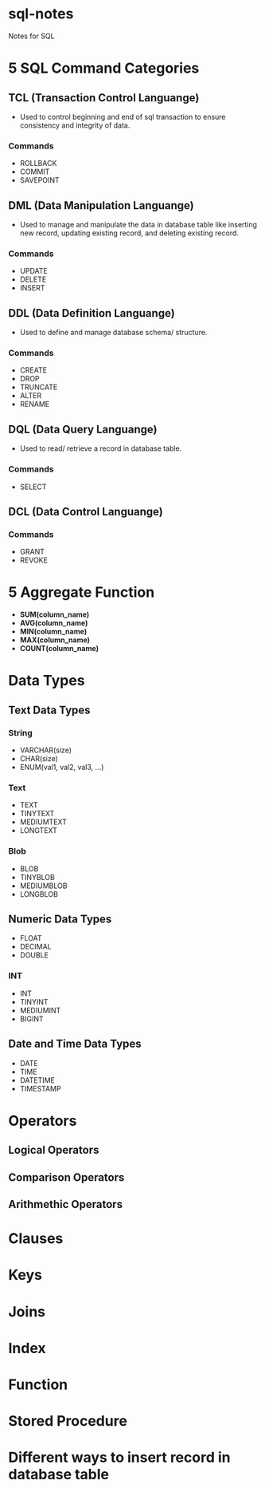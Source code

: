 # sql-notes
Notes for SQL

# 5 SQL Command Categories
## TCL (Transaction Control Languange)
- Used to control beginning and end of sql transaction to ensure consistency and integrity of data.

### Commands
- ROLLBACK
- COMMIT
- SAVEPOINT

## DML (Data Manipulation Languange)
- Used to manage and manipulate the data in database table like inserting new record, updating existing record, and deleting existing record.

### Commands
- UPDATE
- DELETE
- INSERT

## DDL (Data Definition Languange)
- Used to define and manage database schema/ structure.

### Commands
- CREATE
- DROP
- TRUNCATE
- ALTER
- RENAME

## DQL (Data Query Languange)
- Used to read/ retrieve a record in database table.

### Commands
- SELECT

## DCL (Data Control Languange)
### Commands
- GRANT
- REVOKE

# 5 Aggregate Function
- **SUM(column_name)**
- **AVG(column_name)**
- **MIN(column_name)**
- **MAX(column_name)**
- **COUNT(column_name)**

# Data Types
## Text Data Types
### String
- VARCHAR(size)
- CHAR(size)
- ENUM(val1, val2, val3, ...)

### Text
- TEXT
- TINYTEXT
- MEDIUMTEXT
- LONGTEXT

### Blob 
- BLOB
- TINYBLOB
- MEDIUMBLOB
- LONGBLOB

## Numeric Data Types
- FLOAT
- DECIMAL
- DOUBLE

### INT
- INT
- TINYINT
- MEDIUMINT
- BIGINT

## Date and Time Data Types
- DATE
- TIME
- DATETIME
- TIMESTAMP

# Operators
## Logical Operators
## Comparison Operators
## Arithmethic Operators
# Clauses
# Keys
# Joins
# Index
# Function
# Stored Procedure

# Different ways to insert record in database table
